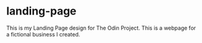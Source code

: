 # landing-page
This is my Landing Page design for The Odin Project.
This is a webpage for a fictional business I created.